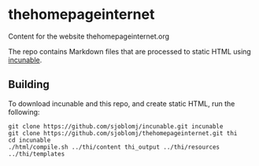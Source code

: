 # thehomepageinternet
Content for the website thehomepageinternet.org

The repo contains Markdown files that are processed to static HTML using [incunable](https://github.com/sjoblomj/incunable).


## Building

To download incunable and this repo, and create static HTML, run the following:

```
git clone https://github.com/sjoblomj/incunable.git incunable
git clone https://github.com/sjoblomj/thehomepageinternet.git thi
cd incunable
./html/compile.sh ../thi/content thi_output ../thi/resources ../thi/templates
```
